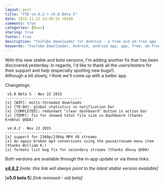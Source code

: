 ```yaml
---
layout: post
title: "YTD v4.8.2 + v5.0 Beta 5"
date: 2015-11-22 14:49:32 +0100
comments: true
categories: [News]
sharing: true
footer: true
description: "YouTube Downloader for Android - a free and ad-free app - new version"
keywords: "YouTube Downloader, Android, android app, app, free, ad-free, no ads, dentex, XDA, XDA_dentex, twidentex, YouTube, downloader, FFmpeg, audio, music, video, extraction, mp3, easy, dentex, 1080p, 720p, 480p, HD, 4K, 3gp, webm, mp4, m4a, ogg, flv, opus, 360°, 3D"
---
```

With this new *stable* and *beta* versions, I'm adding another fix that has been discovered yesterday. In regards, I'd like to thank all the users/testers for their support and help (especially spotting new bugs!).   
Although a bit slowly, I think we'll come up with a better app.

Changelogs:

     v5.0 Beta 5 - Nov 22 2015
    -----------------------------------
    [x] [WIP]: multi-threaded downloads
    [x] [TO-DO]: global statistics in notification bar
    [x] [COMPLETED]: redundant "clear dashboard" button in action bar
    [x] [TEMP]: fix for showed total file size in Dashboard (thanks  KreNtal @XDA)

     v4.8.2 - Nov 22 2015
    -----------------------------------
    [x] support for 2160p/2304p MP4 VO streams
    [x] do again broken mp3 conversions using the pause/resume menu item (thanks William K.)
    [x] formats list bug fix for secondary streams (thanks dhuvy @XDA)

Both versions are available through the in-app update or via these links:

[**v4.8.2**](http://dentex.github.io/files/apk/latest/dentex.youtube.downloader.apk) *[note: this link will always point to the latest stable version available]*

[**v5.0 beta 5**] *[link removed - old beta]*
